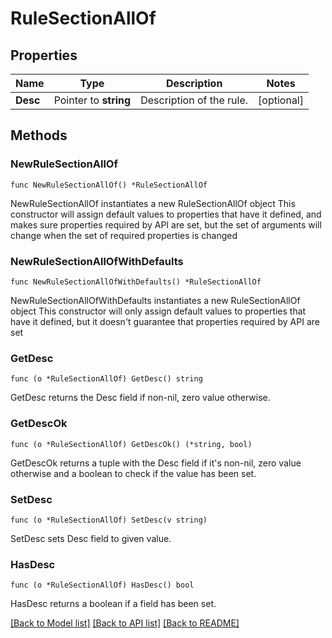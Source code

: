 # RuleSectionAllOf

## Properties

Name | Type | Description | Notes
------------ | ------------- | ------------- | -------------
**Desc** | Pointer to **string** | Description of the rule. | [optional] 

## Methods

### NewRuleSectionAllOf

`func NewRuleSectionAllOf() *RuleSectionAllOf`

NewRuleSectionAllOf instantiates a new RuleSectionAllOf object
This constructor will assign default values to properties that have it defined,
and makes sure properties required by API are set, but the set of arguments
will change when the set of required properties is changed

### NewRuleSectionAllOfWithDefaults

`func NewRuleSectionAllOfWithDefaults() *RuleSectionAllOf`

NewRuleSectionAllOfWithDefaults instantiates a new RuleSectionAllOf object
This constructor will only assign default values to properties that have it defined,
but it doesn't guarantee that properties required by API are set

### GetDesc

`func (o *RuleSectionAllOf) GetDesc() string`

GetDesc returns the Desc field if non-nil, zero value otherwise.

### GetDescOk

`func (o *RuleSectionAllOf) GetDescOk() (*string, bool)`

GetDescOk returns a tuple with the Desc field if it's non-nil, zero value otherwise
and a boolean to check if the value has been set.

### SetDesc

`func (o *RuleSectionAllOf) SetDesc(v string)`

SetDesc sets Desc field to given value.

### HasDesc

`func (o *RuleSectionAllOf) HasDesc() bool`

HasDesc returns a boolean if a field has been set.


[[Back to Model list]](../README.md#documentation-for-models) [[Back to API list]](../README.md#documentation-for-api-endpoints) [[Back to README]](../README.md)


